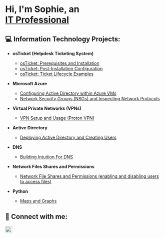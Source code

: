 <h1>Hi, I'm Sophie, an <br/><a href="https://github.com/coder83431">IT Professional
</a> </h1> 

<h2>💻 Information Technology Projects:</h2>

- <b>osTicket (Helpdesk Ticketing System)</b>
  - [osTicket: Prerequisites and Installation](https://github.com/coder83431/osticket-prereqs)
  - [osTicket: Post-Installation Configuration](https://github.com/coder83431/osTicket-Post-Installation-Setup/blob/main/README.md)
  - [osTicket: Ticket Lifecycle Examples](https://github.com/coder83431/os-ticket-master/blob/main/README.md)
- <b>Microsoft Azure</b>
  - [Configuring Active Directory within Azure VMs](https://github.com/joshmadakor1/4chan-Image-Analysis-Middleware-C964)</i>
  - [Network Security Groups (NSGs) and Inspecting Network Protocols](https://github.com/coder83431/Network-Security-Groups-NSGs-and-Inspecting-Network-Protocols)

- <b>Virtual Private Networks (VPNs)</b>
  - [VPN Setup and Usage (Proton VPN)](https://github.com/coder83431/VPN-Setup-and-Usage-Proton-VPN-)

- <b>Active Directory</b>
  - [Deploying Active Directory and Creating Users](https://github.com/joshmadakor1/EncrypterPOC)
 
- <b>DNS</b>
  - [Building Intuition For DNS](https://github.com/joshmadakor1/Package-Delivery-Pathfinding-Algorithm)

- <b>Network Files Shares and Permissions</b>
  - [Network File Shares and Permissions (enabling and disabling users to access files)](https://github.com/joshmadakor1/Package-Delivery-Pathfinding-Algorithm)

- <b>Python</b>
  - [Maps and Graphs](https://github.com/coder83431/Python-Maps-and-Graphs)


<h2> 🤳 Connect with me:</h2>

[<img align="left" alt="JoshMadakor | LinkedIn" width="22px" src="https://cdn.jsdelivr.net/npm/simple-icons@v3/icons/linkedin.svg" />][linkedin]

[linkedin]: https://www.linkedin.com/in/sophie-giedraitis-285661219/
